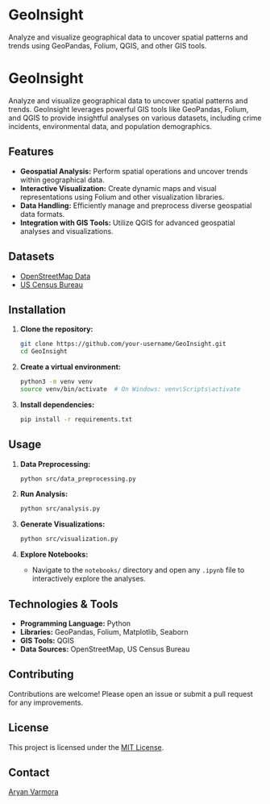 # GeoInsight
Analyze and visualize geographical data to uncover spatial patterns and trends using GeoPandas, Folium, QGIS, and other GIS tools.
# GeoInsight

Analyze and visualize geographical data to uncover spatial patterns and trends. GeoInsight leverages powerful GIS tools like GeoPandas, Folium, and QGIS to provide insightful analyses on various datasets, including crime incidents, environmental data, and population demographics.

## Features
- **Geospatial Analysis:** Perform spatial operations and uncover trends within geographical data.
- **Interactive Visualization:** Create dynamic maps and visual representations using Folium and other visualization libraries.
- **Data Handling:** Efficiently manage and preprocess diverse geospatial data formats.
- **Integration with GIS Tools:** Utilize QGIS for advanced geospatial analyses and visualizations.

## Datasets
- [OpenStreetMap Data](https://www.openstreetmap.org/)
- [US Census Bureau](https://www.census.gov/)

## Installation

1. **Clone the repository:**
    ```bash
    git clone https://github.com/your-username/GeoInsight.git
    cd GeoInsight
    ```

2. **Create a virtual environment:**
    ```bash
    python3 -m venv venv
    source venv/bin/activate  # On Windows: venv\Scripts\activate
    ```

3. **Install dependencies:**
    ```bash
    pip install -r requirements.txt
    ```

## Usage

1. **Data Preprocessing:**
    ```bash
    python src/data_preprocessing.py
    ```

2. **Run Analysis:**
    ```bash
    python src/analysis.py
    ```

3. **Generate Visualizations:**
    ```bash
    python src/visualization.py
    ```

4. **Explore Notebooks:**
    - Navigate to the `notebooks/` directory and open any `.ipynb` file to interactively explore the analyses.

## Technologies & Tools
- **Programming Language:** Python
- **Libraries:** GeoPandas, Folium, Matplotlib, Seaborn
- **GIS Tools:** QGIS
- **Data Sources:** OpenStreetMap, US Census Bureau

## Contributing

Contributions are welcome! Please open an issue or submit a pull request for any improvements.

## License

This project is licensed under the [MIT License](LICENSE).

## Contact

[Aryan Varmora](mailto:aryanvarmora8@gmail.com)
